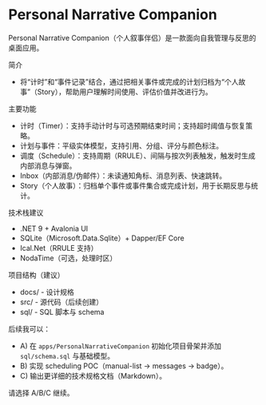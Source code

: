 # Personal Narrative Companion

Personal Narrative Companion（个人叙事伴侣）是一款面向自我管理与反思的桌面应用。

简介
- 将“计时”和“事件记录”结合，通过把相关事件或完成的计划归档为“个人故事”（Story），帮助用户理解时间使用、评估价值并改进行为。

主要功能
- 计时（Timer）：支持手动计时与可选预期结束时间；支持超时阈值与恢复策略。
- 计划与事件：平级实体模型，支持引用、分组、评分与颜色标注。
- 调度（Schedule）：支持周期（RRULE）、间隔与按次列表触发，触发时生成内部消息与弹窗。
- Inbox（内部消息/伪邮件）：未读通知角标、消息列表、快速跳转。
- Story（个人故事）：归档单个事件或事件集合或完成计划，用于长期反思与统计。

技术栈建议
- .NET 9 + Avalonia UI
- SQLite（Microsoft.Data.Sqlite）+ Dapper/EF Core
- Ical.Net（RRULE 支持）
- NodaTime（可选，处理时区）

项目结构（建议）
- docs/        - 设计规格
- src/         - 源代码（后续创建）
- sql/         - SQL 脚本与 schema

后续我可以：
- A) 在 `apps/PersonalNarrativeCompanion` 初始化项目骨架并添加 `sql/schema.sql` 与基础模型。
- B) 实现 scheduling POC（manual-list -> messages -> badge）。
- C) 输出更详细的技术规格文档（Markdown）。

请选择 A/B/C 继续。
